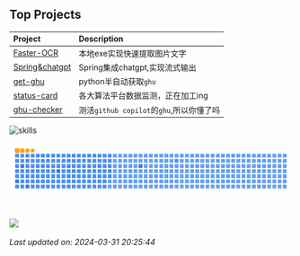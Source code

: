 



## Top Projects
|Project|Description|
|:--|:--|
|[Faster-OCR](https://github.com/Cunninger/Monitor-OCR)|本地exe实现快速提取图片文字
|[Spring&chatgpt](https://github.com/Cunninger/Spring-chatgpt.git)|Spring集成chatgpt,实现流式输出
|[get-ghu](https://github.com/Cunninger/get_ghu.git)|python半自动获取`ghu`
|[status-card](https://github.com/Cunninger/status-card)|各大算法平台数据监测，正在加工ing
|[ghu-checker](https://github.com/Cunninger/ghu_checker.git)|测活`github copilot`的`ghu`,所以你懂了吗




![skills](https://skillicons.dev/icons?perline=14&i=bash,devto,discord,docker,git,github,githubactions,go,html,java,js,linux,md,mysql,nginx,nodejs,ps,py,pytorch,redis,sqlite,stackoverflow,twitter,ts,vercel,vscode,vue,workers,c)

[![](https://raw.githubusercontent.com/xiaozhou26/xiaozhou26/main/out/ocean.gif)](https://github.com/Cunninger)

[![](https://raw.githubusercontent.com/xiaozhou26/Cunninger/main/out/ocean.gif)](https://github.com/Cunninger)

*Last updated on: 2024-03-31 20:25:44*

